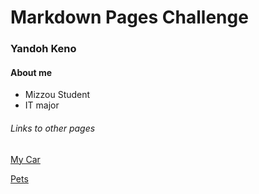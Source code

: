 # Markdown Pages Challenge
### Yandoh Keno
#### About me
* Mizzou Student
* IT major
###### Links to other pages
[My Car](Miata.md)

[Pets](Cat.md)
